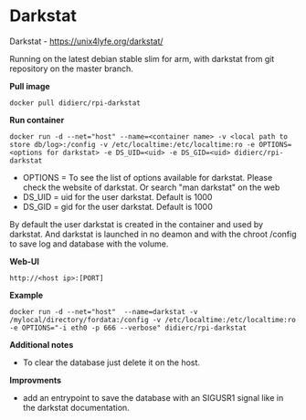 Darkstat
==========================


Darkstat - https://unix4lyfe.org/darkstat/



Running on the latest debian stable slim for arm, with darkstat from git repository on the master branch.

**Pull image**

```
docker pull didierc/rpi-darkstat
```

**Run container**

```
docker run -d --net="host" --name=<container name> -v <local path to store db/log>:/config -v /etc/localtime:/etc/localtime:ro -e OPTIONS=<options for darkstat> -e DS_UID=<uid> -e DS_GID=<uid> didierc/rpi-darkstat
```

- OPTIONS = To see the list of options available for darkstat. Please check the website of darkstat.
  Or search "man darkstat" on the web
- DS_UID = uid for the user darkstat. Default is 1000
- DS_GID = gid for the user darkstat. Default is 1000



By default the user darkstat is created in the container and used by darkstat. And darkstat is launched in no deamon and with the chroot /config to save log and database with the volume.

**Web-UI**

```
http://<host ip>:[PORT]
```

**Example**

```
docker run -d --net="host"  --name=darkstat -v /mylocal/directory/fordata:/config -v /etc/localtime:/etc/localtime:ro -e OPTIONS="-i eth0 -p 666 --verbose" didierc/rpi-darkstat
```

**Additional notes**

* To clear the database just delete it on the host.

**Improvments**

- add an entrypoint to save the database with an SIGUSR1 signal like in the darkstat documentation.